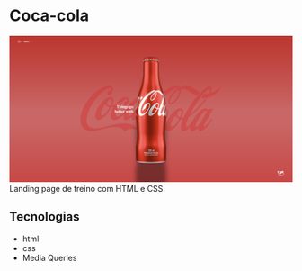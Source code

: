 # Coca-cola
![](./img/print.png)
Landing page de treino com HTML e CSS.
## Tecnologias
- html
- css
- Media Queries

